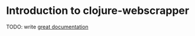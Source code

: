 # Introduction to clojure-webscrapper

TODO: write [great documentation](http://jacobian.org/writing/what-to-write/)
